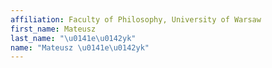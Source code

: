 ```yaml
---
affiliation: Faculty of Philosophy, University of Warsaw
first_name: Mateusz
last_name: "\u0141e\u0142yk"
name: "Mateusz \u0141e\u0142yk"
---
```


